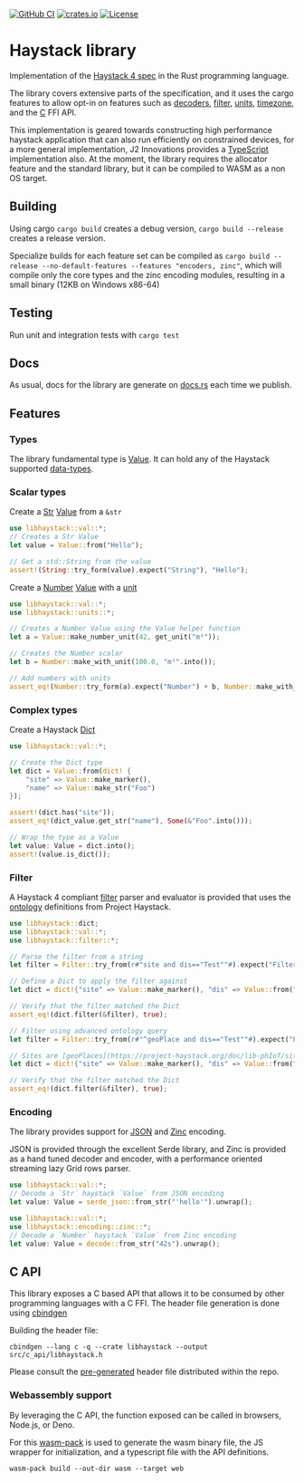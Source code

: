 [![GitHub CI](https://github.com/j2inn/libhaystack/actions/workflows/master-push.yaml/badge.svg)](https://github.com/j2inn/libhaystack/actions/workflows/master-push.yaml)
[![crates.io](https://img.shields.io/crates/v/libhaystack.svg)](https://crates.io/crates/libhaystack)
[![License](https://img.shields.io/badge/License-BSD_3--Clause-blue.svg)](https://github.com/j2inn/libhaystack/blob/master/LICENSE)

# Haystack library

Implementation of the [Haystack 4 spec](https://project-haystack.org/) in the Rust programming language.

The library covers extensive parts of the specification, and it uses the cargo features to allow opt-in on features such as [decoders](https://docs.rs/libhaystack/latest/libhaystack/haystack/encoding/index.html), [filter](https://docs.rs/libhaystack/latest/libhaystack/haystack/filter/index.html), [units](https://docs.rs/libhaystack/latest/libhaystack/haystack/units/index.html), [timezone](https://docs.rs/libhaystack/latest/libhaystack/haystack/timezone/index.html), and the [C](https://docs.rs/libhaystack/latest/libhaystack/c_api/index.html) FFI API.

This implementation is geared towards constructing high performance haystack application that can also run efficiently on constrained devices, for a more general implementation, J2 Innovations
provides a [TypeScript](https://github.com/j2inn/haystack-core) implementation also.
At the moment, the library requires the allocator feature and the standard library, but it can be compiled to WASM as a non OS target.

## Building

Using cargo `cargo build` creates a debug version, `cargo build --release` creates a release version.

Specialize builds for each feature set can be compiled as `cargo build --release --no-default-features --features "encoders, zinc"`, which will compile only the core types
and the zinc encoding modules, resulting in a small binary (12KB on Windows x86-64)

## Testing

Run unit and integration tests with `cargo test`

## Docs

As usual, docs for the library are generate on [docs.rs](https://docs.rs/libhaystack/latest/libhaystack/) each time we publish.

## Features

### Types

The library fundamental type is [Value](https://docs.rs/libhaystack/latest/libhaystack/haystack/val/value/enum.Value.html). It can hold any of the Haystack supported [data-types](https://project-haystack.org/doc/docHaystack/Kinds).

### Scalar types

Create a [Str](https://docs.rs/libhaystack/latest/libhaystack/haystack/val/string/struct.Str.html)
[Value](https://docs.rs/libhaystack/latest/libhaystack/haystack/val/value/enum.Value.html) from a `&str`
```rust
use libhaystack::val::*;
// Creates a Str Value
let value = Value::from("Hello");

// Get a std::String from the value
assert!(String::try_form(value).expect("String"), "Hello");
```

Create a [Number](https://docs.rs/libhaystack/latest/libhaystack/haystack/val/number/struct.Number.html) [Value](https://docs.rs/libhaystack/latest/libhaystack/haystack/val/value/enum.Value.html) with a [unit](https://docs.rs/libhaystack/latest/libhaystack/haystack/units/index.html)
```rust
use libhaystack::val::*;
use libhaystack::units::*;

// Creates a Number Value using the Value helper function
let a = Value::make_number_unit(42, get_unit("m³"));

// Creates the Number scalar
let b = Number::make_with_unit(100.0, "m³".into());

// Add numbers with units
assert_eq!(Number::try_form(a).expect("Number") + b, Number::make_with_unit(142.0, get_unit("m³")));
```

### Complex types

Create a Haystack [Dict](https://docs.rs/libhaystack/latest/libhaystack/haystack/val/dict/struct.Dict.html)
```rust
use libhaystack::val::*;

// Create the Dict type
let dict = Value::from(dict! {
    "site" => Value::make_marker(),
    "name" => Value::make_str("Foo")
});

assert!(dict.has("site"));
assert_eq!(dict_value.get_str("name"), Some(&"Foo".into()));

// Wrap the type as a Value
let value: Value = dict.into();
assert!(value.is_dict());
```

### Filter

A Haystack 4 compliant [filter](https://docs.rs/libhaystack/latest/libhaystack/haystack/filter/index.html) parser and evaluator is provided that uses the [ontology](https://project-haystack.org/doc/docHaystack/Ontology) definitions from Project Haystack.

```rust
use libhaystack::dict;
use libhaystack::val::*;
use libhaystack::filter::*;

// Parse the filter from a string
let filter = Filter::try_from(r#"site and dis=="Test""#).expect("Filter");

// Define a Dict to apply the filter against
let dict = dict!{"site" => Value::make_marker(), "dis" => Value::from("Test")};

// Verify that the filter matched the Dict
assert_eq!(dict.filter(&filter), true);

// Filter using advanced ontology query
let filter = Filter::try_from(r#"^geoPlace and dis=="Test""#).expect("Filter");

// Sites are [geoPlaces](https://project-haystack.org/doc/lib-phIoT/site)
let dict = dict!{"site" => Value::make_marker(), "dis" => Value::from("Test")};

// Verify that the filter matched the Dict
assert_eq!(dict.filter(&filter), true);

```

### Encoding

The library provides support for [JSON](https://project-haystack.org/doc/docHaystack/Json) and [Zinc](https://project-haystack.org/doc/docHaystack/Zinc) encoding.

JSON is provided through the excellent Serde library, and Zinc
is provided as a hand tuned decoder and encoder, with a performance
oriented streaming lazy Grid rows parser.

```rust
use libhaystack::val::*;
// Decode a `Str` haystack `Value` from JSON encoding
let value: Value = serde_json::from_str("'hello'").unwrap();
```

```rust
use libhaystack::val::*;
use libhaystack::encoding::zinc::*;
// Decode a `Number` haystack `Value` from Zinc encoding
let value: Value = decode::from_str("42s").unwrap();
```
## C API

This library exposes a C based API that allows it to be consumed by other programming languages with a C FFI.
The header file generation is done using [cbindgen](https://github.com/eqrion/cbindgen)

Building the header file:
```
cbindgen --lang c -q --crate libhaystack --output src/c_api/libhaystack.h
```
Please consult the [pre-generated](https://github.com/j2inn/libhaystack/blob/master/src/c_api/libhaystack.h) header file distributed within the repo.

### Webassembly support

By leveraging the C API, the function exposed can be called in browsers, Node.js, or Deno.

For this [wasm-pack](https://rustwasm.github.io/) is used to generate the wasm binary file, the JS wrapper for initialization, and a typescript file with the API definitions.

```
wasm-pack build --out-dir wasm --target web
```

